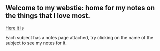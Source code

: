 ## Welcome to my webstie: home for my notes on the things that I love most. 

[Here it is](https://delpinolisette.github.io/)

Each subject has a notes page attached, try clicking on the name of the subject to see my notes for it. 
